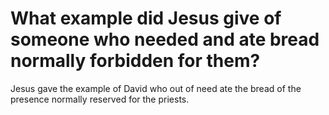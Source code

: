 # What example did Jesus give of someone who needed and ate bread normally forbidden for them?

Jesus gave the example of David who out of need ate the bread of the presence normally reserved for the priests.
